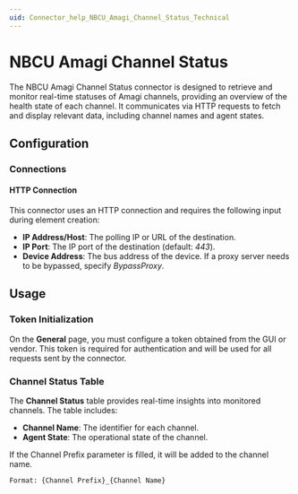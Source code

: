 ```yaml
---
uid: Connector_help_NBCU_Amagi_Channel_Status_Technical
---
```


# NBCU Amagi Channel Status

The NBCU Amagi Channel Status connector is designed to retrieve and monitor real-time statuses of Amagi channels, providing an overview of the health state of each channel. It communicates via HTTP requests to fetch and display relevant data, including channel names and agent states.

## Configuration

### Connections

#### HTTP Connection

This connector uses an HTTP connection and requires the following input during element creation:

- **IP Address/Host**: The polling IP or URL of the destination.
- **IP Port**: The IP port of the destination (default: *443*).
- **Device Address**: The bus address of the device. If a proxy server needs to be bypassed, specify *BypassProxy*.

## Usage

### Token Initialization

On the **General** page, you must configure a token obtained from the GUI or vendor. This token is required for authentication and will be used for all requests sent by the connector.

### Channel Status Table

The **Channel Status** table provides real-time insights into monitored channels. The table includes:

- **Channel Name**: The identifier for each channel.
- **Agent State**: The operational state of the channel.

If the Channel Prefix parameter is filled, it will be added to the channel name.
```
Format: {Channel Prefix}_{Channel Name}
```
